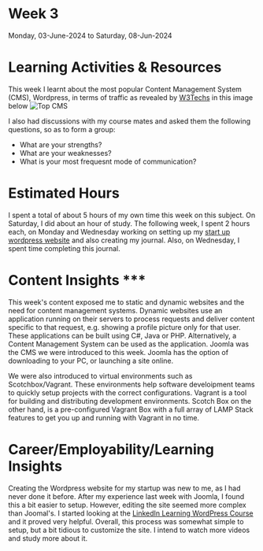 # Week 3
Monday, 03-June-2024 to Saturday, 08-Jun-2024

# Learning Activities & Resources
This week I learnt about the most popular Content Management System (CMS), Wordpress, in terms of traffic as revealed by [W3Techs](https://w3techs.com/technologies/overview/content_management) in this image below
![Top CMS](https://www.bacancytechnology.com/blog/wp-content/uploads/2020/07/WordPress-Joomla-Drupal-Usage-Statistics.png)

I also had discussions with my course mates and asked them the following questions, so as to form a group:
* What are your strengths?
* What are your weaknesses?
* What is your most frequesnt mode of communication?

# Estimated Hours
I spent a total of about 5 hours of my own time this week on this subject. On Saturday, I did about an hour of study. The following week, I spent 2 hours each, on Monday and Wednesday working on setting up my [start up wordpress website](https://wordpresssfnstartup.cloudaccess.host/) and also creating my journal. Also, on Wednesday, I spent time completing this journal.

# Content Insights ***
This week's content exposed me to static and dynamic websites and the need for content management systems. Dynamic websites use an application running on their servers to process requests and deliver content specific to that request, e.g. showing a profile picture only for that user. These applications can be built using C#, Java or PHP. Alternatively, a Content Management System can be used as the application. Joomla was the CMS we were introduced to this week. Joomla has the option of downloading to your PC, or launching a site online.

We were also introduced to virtual environments such as Scotchbox/Vagrant. These environments help software develoipment teams to quickly setup projects with the correct configurations. Vagrant is a tool for building and distributing development environments. Scotch Box on the other hand, is a pre-configured Vagrant Box with a full array of LAMP Stack features to get you up and running with Vagrant in no time.

# Career/Employability/Learning Insights
Creating the Wordpress website for my startup was new to me, as I had never done it before. After my experience last week with Joomla, I found this a bit easier to setup. However, editing the site seemed more complex than Joomal's. I started looking at the [LinkedIn Learning WordPress Course](https://www.linkedin.com/learning/wordpress-essential-training-22616273/getting-started-with-wordpress?u=2223545) and it proved very helpful. Overall, this process was somewhat simple to setup, but a bit tidious to customize the site. I intend to watch more videos and study more about it.
